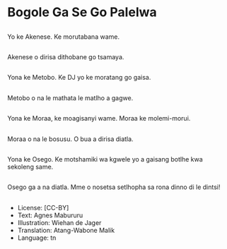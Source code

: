 # Bogole Ga Se Go Palelwa

##
Yo ke Akenese. Ke morutabana wame.

##
Akenese o dirisa dithobane go tsamaya.

##
Yona ke Metobo. Ke DJ yo ke moratang go gaisa.

##
Metobo o na le mathata le matlho a gagwe.

##
Yona ke Moraa, ke moagisanyi wame. Moraa ke molemi-morui.

##
Moraa o na le bosusu. O bua a dirisa diatla.

##
Yona ke Osego. Ke motshamiki wa kgwele yo a gaisang botlhe kwa sekoleng same.

##
Osego ga a na diatla. Mme o nosetsa setlhopha sa rona dinno di le dintsi!

##
* License: [CC-BY]
* Text: Agnes Mabururu
* Illustration: Wiehan de Jager
* Translation: Atang-Wabone Malik
* Language: tn
